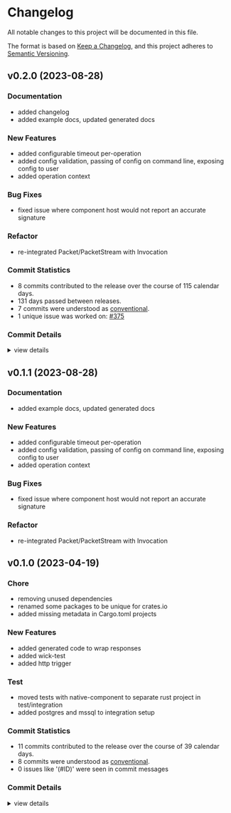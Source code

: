 # Changelog

All notable changes to this project will be documented in this file.

The format is based on [Keep a Changelog](https://keepachangelog.com/en/1.0.0/),
and this project adheres to [Semantic Versioning](https://semver.org/spec/v2.0.0.html).

## v0.2.0 (2023-08-28)

<csr-id-12a0f6de257cf4b5789474fef448c7828f315bb5/>

### Documentation

 - <csr-id-37905206a10ff16406b77ad296d467ebf76fc8fb/> added changelog
 - <csr-id-0d37e8af72f6578595deb2138b57711a2ff6ceca/> added example docs, updated generated docs

### New Features

 - <csr-id-d0d58bed91a911c19a8fcd54d2ec5f9a6fd1d74d/> added configurable timeout per-operation
 - <csr-id-954e9ffbdab962ad051764f5a9dcb90bfe543175/> added config validation, passing of config on command line, exposing config to user
 - <csr-id-88dbedb624e1e381f253fb6b56d9af81ceeb00c8/> added operation context

### Bug Fixes

 - <csr-id-495734dc37a29801ca2c68c77da60d0b30905303/> fixed issue where component host would not report an accurate signature

### Refactor

 - <csr-id-12a0f6de257cf4b5789474fef448c7828f315bb5/> re-integrated Packet/PacketStream with Invocation

### Commit Statistics

<csr-read-only-do-not-edit/>

 - 8 commits contributed to the release over the course of 115 calendar days.
 - 131 days passed between releases.
 - 7 commits were understood as [conventional](https://www.conventionalcommits.org).
 - 1 unique issue was worked on: [#375](https://github.com/candlecorp/wick/issues/375)

### Commit Details

<csr-read-only-do-not-edit/>

<details><summary>view details</summary>

 * **[#375](https://github.com/candlecorp/wick/issues/375)**
    - Fixed rustdoc, cleaned up buildability of individual crates ([`c3aae56`](https://github.com/candlecorp/wick/commit/c3aae5603084135101a302981dc6e72c9a257e8d))
 * **Uncategorized**
    - Added changelog ([`3790520`](https://github.com/candlecorp/wick/commit/37905206a10ff16406b77ad296d467ebf76fc8fb))
    - Added example docs, updated generated docs ([`0d37e8a`](https://github.com/candlecorp/wick/commit/0d37e8af72f6578595deb2138b57711a2ff6ceca))
    - Added configurable timeout per-operation ([`d0d58be`](https://github.com/candlecorp/wick/commit/d0d58bed91a911c19a8fcd54d2ec5f9a6fd1d74d))
    - Fixed issue where component host would not report an accurate signature ([`495734d`](https://github.com/candlecorp/wick/commit/495734dc37a29801ca2c68c77da60d0b30905303))
    - Added config validation, passing of config on command line, exposing config to user ([`954e9ff`](https://github.com/candlecorp/wick/commit/954e9ffbdab962ad051764f5a9dcb90bfe543175))
    - Re-integrated Packet/PacketStream with Invocation ([`12a0f6d`](https://github.com/candlecorp/wick/commit/12a0f6de257cf4b5789474fef448c7828f315bb5))
    - Added operation context ([`88dbedb`](https://github.com/candlecorp/wick/commit/88dbedb624e1e381f253fb6b56d9af81ceeb00c8))
</details>

## v0.1.1 (2023-08-28)

<csr-id-12a0f6de257cf4b5789474fef448c7828f315bb5/>

### Documentation

 - <csr-id-0d37e8af72f6578595deb2138b57711a2ff6ceca/> added example docs, updated generated docs

### New Features

 - <csr-id-d0d58bed91a911c19a8fcd54d2ec5f9a6fd1d74d/> added configurable timeout per-operation
 - <csr-id-954e9ffbdab962ad051764f5a9dcb90bfe543175/> added config validation, passing of config on command line, exposing config to user
 - <csr-id-88dbedb624e1e381f253fb6b56d9af81ceeb00c8/> added operation context

### Bug Fixes

 - <csr-id-495734dc37a29801ca2c68c77da60d0b30905303/> fixed issue where component host would not report an accurate signature

### Refactor

 - <csr-id-12a0f6de257cf4b5789474fef448c7828f315bb5/> re-integrated Packet/PacketStream with Invocation

## v0.1.0 (2023-04-19)

<csr-id-82fd51f5f813ea6887f40a0df031f33e13b0fd99/>
<csr-id-45c7b192ab740c7b1c0f60466e73e3f6cb9d21be/>
<csr-id-f7c7615186d900b8f509355b2012dec66c4ad76a/>
<csr-id-890b9dd879e9d18c8e989989a01e73eb5a987b2f/>
<csr-id-ce40e430c0aae30ef85a710f5476d32a87d4dec4/>

### Chore

 - <csr-id-82fd51f5f813ea6887f40a0df031f33e13b0fd99/> removing unused dependencies
 - <csr-id-45c7b192ab740c7b1c0f60466e73e3f6cb9d21be/> renamed some packages to be unique for crates.io
 - <csr-id-f7c7615186d900b8f509355b2012dec66c4ad76a/> added missing metadata in Cargo.toml projects

### New Features

 - <csr-id-73e631097656436f10eda91816c137fa94c1a043/> added generated code to wrap responses
 - <csr-id-bc79d37c98b41e10815a9641396e73b3c4c3b55a/> added wick-test
 - <csr-id-d90f0ab4aa1afc911859d2877903bc1f164cfbf5/> added http trigger

### Test

 - <csr-id-890b9dd879e9d18c8e989989a01e73eb5a987b2f/> moved tests with native-component to separate rust project in test/integration
 - <csr-id-ce40e430c0aae30ef85a710f5476d32a87d4dec4/> added postgres and mssql to integration setup

### Commit Statistics

<csr-read-only-do-not-edit/>

 - 11 commits contributed to the release over the course of 39 calendar days.
 - 8 commits were understood as [conventional](https://www.conventionalcommits.org).
 - 0 issues like '(#ID)' were seen in commit messages

### Commit Details

<csr-read-only-do-not-edit/>

<details><summary>view details</summary>

 * **Uncategorized**
    - Moved tests with native-component to separate rust project in test/integration ([`890b9dd`](https://github.com/candlecorp/wick/commit/890b9dd879e9d18c8e989989a01e73eb5a987b2f))
    - Removing unused dependencies ([`82fd51f`](https://github.com/candlecorp/wick/commit/82fd51f5f813ea6887f40a0df031f33e13b0fd99))
    - Renamed some packages to be unique for crates.io ([`45c7b19`](https://github.com/candlecorp/wick/commit/45c7b192ab740c7b1c0f60466e73e3f6cb9d21be))
    - Added missing metadata in Cargo.toml projects ([`f7c7615`](https://github.com/candlecorp/wick/commit/f7c7615186d900b8f509355b2012dec66c4ad76a))
    - Added generated code to wrap responses ([`73e6310`](https://github.com/candlecorp/wick/commit/73e631097656436f10eda91816c137fa94c1a043))
    - Added postgres and mssql to integration setup ([`ce40e43`](https://github.com/candlecorp/wick/commit/ce40e430c0aae30ef85a710f5476d32a87d4dec4))
    - Added wick-test ([`bc79d37`](https://github.com/candlecorp/wick/commit/bc79d37c98b41e10815a9641396e73b3c4c3b55a))
    - Added http trigger ([`d90f0ab`](https://github.com/candlecorp/wick/commit/d90f0ab4aa1afc911859d2877903bc1f164cfbf5))
    - Fix: updated wick-component-codegen metadata fix: updated cargo deny configuration ([`51406ea`](https://github.com/candlecorp/wick/commit/51406ea741ef3d73389e3859c5a3ee41fba9079f))
    - Unified workspace dependencies, added versions ([`2f2c131`](https://github.com/candlecorp/wick/commit/2f2c13155e236a3d55d31adb2a12b5ea26e89f25))
    - Renamed wasmflow->wick, migrated root-level tests to better locations ([`ed9bef3`](https://github.com/candlecorp/wick/commit/ed9bef306029db64675434500ba7c1519e65478e))
</details>

